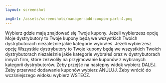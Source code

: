 ```yaml
---
layout: screenshot

imgUrl: /assets/screenshots/manager-add-coupon-part-4.png
---
```

Wybierz gdzie mają znajdować się Twoje kupony. Jeżeli wybierzesz opcję Moje dystrybutory to Twoje kupony będą we wszystkich Twoich dystrybutorach niezależnie jakie kategorie wybrałeś.
Jeżeli wybierzesz opcję Wszystkie dystrybutory to Twoje kupony będą we wszystkich Twoich dystrybutorach niezależnie jakie kategorie wybrałeś  oraz w dystrybutorach innych firm, które zezwoliły na przyjmowanie kuponów z wybranych
kategorii dystrybutorów. Żeby przejść na następny widok wybierz DALEJ.
Żeby przerwać dodawanie kuponów wybierz ANULUJ. Żeby wrócić do wczśniejszego widoku wybierz WSTECZ.
